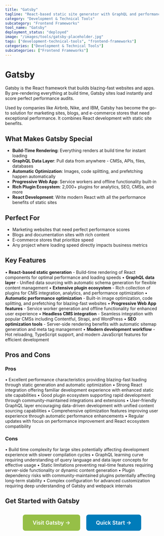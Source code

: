 ```yaml
---
title: "Gatsby"
tagline: "React-based static site generator with GraphQL and performance optimization"
category: "Development & Technical Tools"
subcategory: "Frontend Frameworks"
tool_name: "Gatsby"
deployment_status: "deployed"
image: "/images/tools/gatsby-placeholder.jpg"
tags: ["development-technical-tools", "frontend-frameworks"]
categories: ["Development & Technical Tools"]
subcategories: ["Frontend Frameworks"]
---
```


# Gatsby

Gatsby is the React framework that builds blazing-fast websites and apps. By pre-rendering everything at build time, Gatsby sites load instantly and score perfect performance audits.

Used by companies like Airbnb, Nike, and IBM, Gatsby has become the go-to solution for marketing sites, blogs, and e-commerce stores that need exceptional performance. It combines React development with static site benefits.

## What Makes Gatsby Special
- **Build-Time Rendering**: Everything renders at build time for instant loading
- **GraphQL Data Layer**: Pull data from anywhere - CMSs, APIs, files, databases
- **Automatic Optimization**: Images, code splitting, and prefetching happen automatically
- **Progressive Web App**: Service workers and offline functionality built-in
- **Rich Plugin Ecosystem**: 2,000+ plugins for analytics, SEO, CMSs, and more
- **React Development**: Write modern React with all the performance benefits of static sites

## Perfect For
- Marketing websites that need perfect performance scores
- Blogs and documentation sites with rich content
- E-commerce stores that prioritize speed
- Any project where loading speed directly impacts business metrics

## Key Features

• **React-based static generation** - Build-time rendering of React components for optimal performance and loading speeds
• **GraphQL data layer** - Unified data sourcing with automatic schema generation for flexible content management
• **Extensive plugin ecosystem** - Rich collection of plugins for CMS integration, analytics, and performance optimization
• **Automatic performance optimization** - Built-in image optimization, code splitting, and prefetching for blazing-fast websites
• **Progressive Web App features** - Service worker generation and offline functionality for enhanced user experience
• **Headless CMS integration** - Seamless integration with popular CMSs including Contentful, Strapi, and WordPress
• **SEO optimization tools** - Server-side rendering benefits with automatic sitemap generation and meta tag management
• **Modern development workflow** - Hot reloading, TypeScript support, and modern JavaScript features for efficient development

## Pros and Cons

### Pros
• Excellent performance characteristics providing blazing-fast loading through static generation and automatic optimization
• Strong React integration offering familiar development experience with enhanced static site capabilities
• Good plugin ecosystem supporting rapid development through community-maintained integrations and extensions
• User-friendly GraphQL layer encouraging data-driven development with unified content sourcing capabilities
• Comprehensive optimization features improving user experience through automatic performance enhancements
• Regular updates with focus on performance improvement and React ecosystem compatibility

### Cons
• Build time complexity for large sites potentially affecting development experience with slower compilation cycles
• GraphQL learning curve requiring understanding of query language and data layer concepts for effective usage
• Static limitations preventing real-time features requiring server-side functionality or dynamic content generation
• Plugin dependency risks with community-maintained plugins potentially affecting long-term stability
• Complex configuration for advanced customization requiring deep understanding of Gatsby and webpack internals

## Get Started with Gatsby

<div style="text-align: center; margin: 2rem 0;">
  <a href="https://www.gatsbyjs.com" target="_blank" rel="noopener noreferrer" style="display: inline-block; background: #96BF47; color: white; padding: 1rem 2rem; text-decoration: none; border-radius: 8px; font-weight: 600; font-size: 1.1rem; margin-right: 1rem;">Visit Gatsby →</a>
  <a href="https://www.gatsbyjs.com/docs/quick-start" target="_blank" rel="noopener noreferrer" style="display: inline-block; background: #007cba; color: white; padding: 1rem 2rem; text-decoration: none; border-radius: 8px; font-weight: 600; font-size: 1.1rem;">Quick Start →</a>
</div>